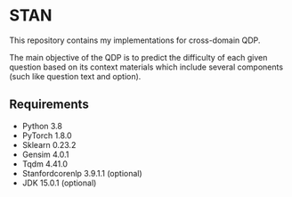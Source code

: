 # STAN

This repository contains my implementations for cross-domain QDP.

The main objective of the QDP is to predict the difficulty of each given question based on its context materials which include several components (such like question text and option).

## Requirements

- Python 3.8
- PyTorch 1.8.0
- Sklearn 0.23.2
- Gensim 4.0.1
- Tqdm 4.41.0
- Stanfordcorenlp 3.9.1.1 (optional)
- JDK 15.0.1 (optional)
